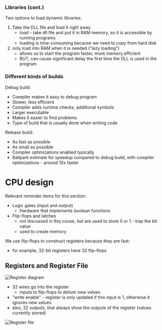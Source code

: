 ### Libraries (cont.)

Two options to load dynamic libraries:

1. Take the DLL file and load it right away
   - *load* - take dll file and put it in RAM memory, so it is accessible by running programs
   - loading is time-consuming because we need to copy from hard disk
2. only load into RAM when it is needed ("lazy loading")
   - allows us to start the program faster, more memory efficient
   - BUT, can cause significant delay the first time the DLL is used in the program

### Different kinds of builds

Debug build:

- Compiler makes it easy to debug program
- Slower, less efficient
- Compiler adds runtime checks, additional symbols
- Larger executable
- Makes it easier to find problems
- Type of build that is usually done when writing code

Release build:

- As fast as possible
- As small as possible
- Compiler optimizations enabled typically
- Ballpark estimate for speedup compared to debug build, with compiler optimizations - around 10x faster

# CPU design

Relevant reminder items for this section:

- Logic gates (input and output)
  - Hardware that implements boolean functions
- Flip-flops and latches
  - not discussed in this couse, but are used to store 0 or 1 - trap the bit value
  - used to create memory

We use flip-flops to construct registers because they are fast:

- for example, 32-bit registers have 32 flip-flops

## Registers and Register File

![Register diagram](2025-01-20-20-25-29.png)

- 32 wires go into the register
  - inputs to flip-flops to deliver new values
- "write enable" - register is only updated if this input is 1, otherwise it ignores new values
- also, 32 outputs, that always show the outputs of the register (values currently stored)

![Register file](2025-01-20-20-30-58.png)
